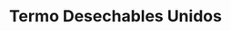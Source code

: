 ---
title: "Termo Desechables Unidos"
url: /san-pedro-sula/termo-desechables-unidos/
shop: Allgemein
---